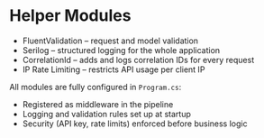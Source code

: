 # Helper Modules

- FluentValidation – request and model validation
- Serilog – structured logging for the whole application
- CorrelationId – adds and logs correlation IDs for every request
- IP Rate Limiting – restricts API usage per client IP

All modules are fully configured in `Program.cs`:
- Registered as middleware in the pipeline
- Logging and validation rules set up at startup
- Security (API key, rate limits) enforced before business logic

